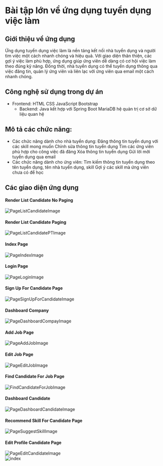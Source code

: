 # Bài tập lớn về ứng dụng tuyển dụng việc làm

## Giới thiệu về ứng dụng
Ứng dụng tuyển dụng việc làm là nền tảng kết nối nhà tuyển dụng và người tìm việc một cách nhanh chóng và hiệu quả. Với giao diện thân thiện, các gợi ý việc làm phù hợp, ứng dụng giúp ứng viên dễ dàng có cơ hội việc làm theo đúng kỹ năng. Đồng thời, nhà tuyển dụng có thể tuyển dụng thông qua việc đăng tin, quản lý ứng viên và liên lạc với ứng viên qua email một cách nhanh chóng.

## Công nghệ sử dụng trong dự án
- Frontend:
  HTML
  CSS
  JavaScript
  Bootstrap
  - Backend:
  Java kết hợp với Spring Boot
  MariaDB hệ quản trị cơ sở dữ liệu quan hệ

## Mô tả các chức năng:
- Các chức năng dành cho nhà tuyển dụng:
  Đăng thông tin tuyển dụng với các skill mong muốn
  Chỉnh sửa thông tin tuyển dụng
  Tìm các ứng viên phù hợp cho công việc đã đăng
  Xóa thông tin tuyển dụng
  Gửi lời mời tuyển dụng qua email
- Các chức năng dành cho ứng viên:
  Tìm kiếm thông tin tuyển dụng theo tên tuyển dụng, tên nhà tuyển dụng, skill
  Gợi ý các skill mà ứng viên chưa có để học
  
## Các giao diện ứng dụng

#### Render List Candidate No Paging
![PageListCandidateImage](https://i.ibb.co/cTnf9MN/Page-List-Candidate-Image.png)
<br/>

#### Render List Candidate Paging
![PageListCandidatePTImage](https://i.ibb.co/hWRtvd5/Page-List-Candidate-PTImage.png)
<br/>

#### Index Page
![PageIndexImage](https://i.ibb.co/5MM6fh4/Page-Index-Image.png)
<br/>

#### Login Page
![PageLoginImage](https://i.ibb.co/grDhPLT/Page-Login-Image.png)
<br/>

#### Sign Up For Candidate Page
![PageSignUpForCandidateImage](https://i.ibb.co/YtfW1tq/Page-Sign-Up-For-Candidate-Image.png)
<br/>

#### Dashboard Company
![PageDashboardCompayImage](https://i.ibb.co/SnMZT4N/Page-Dashboard-Compay-Image.png)
<br/>

#### Add Job Page
![PageAddJobImage](https://i.ibb.co/72CRbLp/Page-Add-Job-Image.png)
<br/>

#### Edit Job Page
![PageEditJobImage](https://i.ibb.co/FxFC112/Page-Edit-Job-Image.png)
<br/>

#### Find Candidate For Job Page
![FindCandidateForJobImage](https://i.ibb.co/80Yg050/Find-Candidate-For-Job-Image.png)
<br/>

#### Dashboard Candidate
![PageDashboardCandidateImage](https://i.ibb.co/L8R8Y0d/Page-Dashboard-Candidate-Image.png)
<br/>

#### Recommend Skill For Candidate Page
![PageSuggestSkillImage](https://i.ibb.co/D9h2jJn/Page-Suggest-Skill-Image.png)
<br/>

#### Edit Profile Candidate Page
![PageEditCandidateImage](https://i.ibb.co/nDTzvPy/Page-Edit-Candidate-Image.png)
<br/>
![index](https://imgur.com/a/hm99uye)


